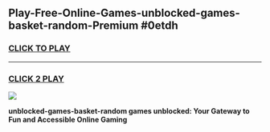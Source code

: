 
## Play-Free-Online-Games-unblocked-games-basket-random-Premium #0etdh
<h3>
<a href="https://premium.freeplayer.one?title=unblocked-games-basket-random&ref=8M">CLICK TO PLAY</a></h3>
<hr>

<h3>
<a href="https://premium.freeplayer.one?title=unblocked-games-basket-random&ref=8M">CLICK 2 PLAY</a>
  
</h3>

<a href="https://premium.freeplayer.one?title=unblocked-games-basket-random&ref=8M"><img src="https://clearcache.store/games.png"></a>


**unblocked-games-basket-random games unblocked: Your Gateway to Fun and Accessible Online Gaming**
